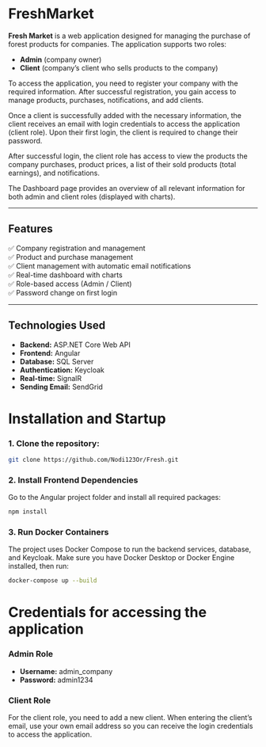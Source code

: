 # FreshMarket
**Fresh Market** is a web application designed for managing the purchase of forest products for companies. 
The application supports two roles:
- **Admin** (company owner)
- **Client** (company’s client who sells products to the company)

To access the application, you need to register your company with the required information. After successful registration, you gain access to manage products, purchases, notifications, and add clients.

Once a client is successfully added with the necessary information, the client receives an email with login credentials to access the application (client role). Upon their first login, the client is required to change their password.

After successful login, the client role has access to view the products the company purchases, product prices, a list of their sold products (total earnings), and notifications.

The Dashboard page provides an overview of all relevant information for both admin and client roles (displayed with charts).

---

## Features
✅ Company registration and management  
✅ Product and purchase management  
✅ Client management with automatic email notifications  
✅ Real-time dashboard with charts  
✅ Role-based access (Admin / Client)  
✅ Password change on first login 

---

## Technologies Used
- **Backend:** ASP.NET Core Web API  
- **Frontend:** Angular  
- **Database:** SQL Server  
- **Authentication:** Keycloak  
- **Real-time:** SignalR  
- **Sending Email:** SendGrid

# Installation and Startup

### 1. Clone the repository:

```bash
git clone https://github.com/Nodi123Or/Fresh.git
```

### 2. Install Frontend Dependencies

Go to the Angular project folder and install all required packages:

```bash
npm install
```

### 3. Run Docker Containers

The project uses Docker Compose to run the backend services, database, and Keycloak.
Make sure you have Docker Desktop or Docker Engine installed, then run:

```bash
docker-compose up --build
```

# Credentials for accessing the application

### Admin Role
- **Username:** admin_company
- **Password:** admin1234

### Client Role
For the client role, you need to add a new client.
When entering the client’s email, use your own email address so you can receive the login credentials to access the application.